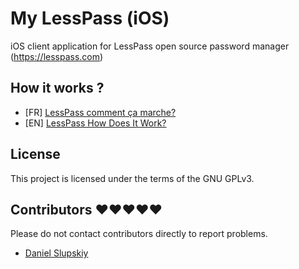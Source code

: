 # My LessPass (iOS)
iOS client application for LessPass open source password manager (https://lesspass.com)

## How it works ?

 * [FR] [LessPass comment ça marche?](https://blog.lesspass.com/lesspass-comment-%C3%A7a-marche-9f1201fffda5#.yjmd1bcad)
 * [EN] [LessPass How Does It Work?](https://blog.lesspass.com/lesspass-how-it-works-dde742dd18a4#.vbgschksh)
 
## License

This project is licensed under the terms of the GNU GPLv3.

## Contributors :heart::heart::heart::heart::heart:

Please do not contact contributors directly to report problems.

 * [Daniel Slupskiy](https://github.com/notdetninja47)                
